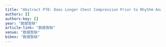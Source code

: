 ```yaml
---
title: "Abstract P78: Does Longer Chest Compression Prior to Rhythm Analysis Improve the Outcomes of Out-of-Hospital Cardiac Arrest? A Randomized Control Trial"
authors: []
authors-key: []
year: "数据暂缺"
article-link: "数据暂缺"
venue: "数据暂缺"
bibex: "数据暂缺"
---
```

